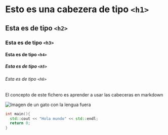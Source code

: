 # Esto es una cabezera de tipo `<h1>`
## Esta es de tipo `<h2>`
### Esta es de tipo `<h3>`
#### Esta es de tipo `<h4>`
##### Esta es de tipo `<h5>`
###### Esta es de tipo `<h6>`

El concepto de este fichero es aprender a usar las cabeceras en markdown

![Imagen de un gato con la lengua fuera](https://i1.sndcdn.com/artworks-zyYqA8D0BdfuyH28-WeeHrw-t500x500.jpg)

``` C++
int main(){
  std::cout << "Hola mundo" << std::endl;
  return 0;
}
```
